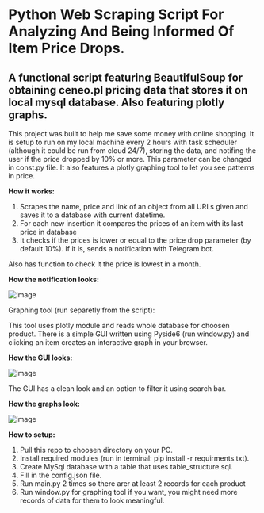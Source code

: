 
# Python Web Scraping Script For Analyzing And Being Informed Of Item Price Drops.

## A functional script featuring BeautifulSoup for obtaining ceneo.pl pricing data that stores it on local mysql database. Also featuring plotly graphs.

This project was built to help me save some money with online shopping. It is setup to run on my local machine every 2 hours with task scheduler (although it could be run from cloud 24/7), storing the data, and notifing the user if the price dropped by 10% or more. This parameter can be changed in const.py file. It also features a plotly graphing tool to let you see patterns in price. 


**How it works:**

1. Scrapes the name, price and link of an object from all URLs given and saves it to a database with current datetime.
2. For each new insertion it compares the prices of an item with its last price in database
3. It checks if the prices is lower or equal to the price drop parameter (by default 10%). If it is, sends a notification with Telegram bot.

Also has function to check it the price is lowest in a month.

**How the notification looks:**

![image](https://github.com/Kortexik/PriceApp/assets/137905044/2d769b73-16d8-470a-9490-23eadc15a993)

Graphing tool (run separetly from the script):

This tool uses plotly module and reads whole database for choosen product. There is a simple GUI written using Pyside6 (run window.py) and clicking an item creates an interactive graph in your browser.

**How the GUI looks:**

![image](https://github.com/Kortexik/PriceApp/assets/137905044/9e5ffcde-f023-444f-97e0-ba3e982056b0)

The GUI has a clean look and an option to filter it using search bar.

**How the graphs look:**

![image](https://github.com/Kortexik/PriceApp/assets/137905044/ce27381f-041e-4de1-adf1-c26ed3d5db71)

**How to setup:**

1. Pull this repo to choosen directory on your PC.
2. Install required modules (run in terminal: pip install -r requirments.txt).
3. Create MySql database with a table that uses table_structure.sql.
4. Fill in the config.json file.
5. Run main.py 2 times so there arer at least 2 records for each product
6. Run window.py for graphing tool if you want, you might need more records of data for them to look meaningful.
